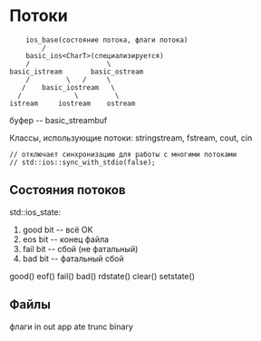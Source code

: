 # Потоки
```
	ios_base(состояние потока, флаги потока)
		/
	basic_ios<CharT>(специализируется)
	/ 					\
basic_istream		basic_ostream
	/ 		  \	  /		\	
   / 	basic_iostream	 \	
  /				\		  \	
istream		iostream 	ostream
```

буфер -- basic_streambuf

Классы, использующие потоки:
stringstream, fstream, cout, cin

	// отключает синхронизацию для работы с многими потоками
	// std::ios::sync_with_stdio(false);

## Состояния потоков
std::ios_state:
1. good bit -- всё ОК
2. eos bit -- конец файла
3. fail bit -- сбой (не фатальный)
4. bad bit -- фатальный сбой

good() eof() fail() bad() rdstate() clear() setstate()

## Файлы
флаги in out app ate trunc binary
